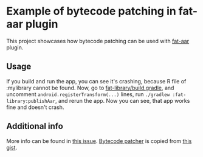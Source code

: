 # Example of bytecode patching in fat-aar plugin

This project showcases how bytecode patching can be used with [fat-aar](https://github.com/kezong/fat-aar-android) plugin.

## Usage

If you build and run the app, you can see it's crashing, because R file of :mylibrary cannot be found. Now, go to [fat-library/build.gradle](https://github.com/aasitnikov/fat-aar-bytecode-patching/blob/master/fat-library/build.gradle#L26), and uncomment `android.registerTransform(...)` lines, run `./gradlew :fat-library:publishAar`, and rerun the app. Now you can see, that app works fine and doesn't crash.

## Additional info

More info can be found in [this issue](https://github.com/kezong/fat-aar-android/issues/184). [Bytecode patcher](https://github.com/aasitnikov/fat-aar-bytecode-patching/blob/master/buildSrc/src/main/java/com/example/EmbedRClassesBytecodeTransformer.java) is copied from [this gist](https://gist.github.com/aasitnikov/1e1c8047566d2c3e9b416b5e15c7feaa).

